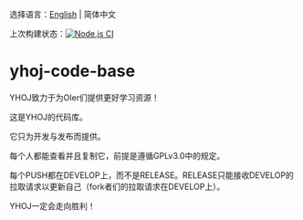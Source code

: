 选择语言：[English](https://github.com/YHBZ/yhoj-code-base/blob/develop/README.md) | 简体中文

上次构建状态：[![Node.js CI](https://github.com/YHBZ/yhoj-code-base/actions/workflows/node.js.yml/badge.svg?branch=develop)](https://github.com/YHBZ/yhoj-code-base/actions/workflows/node.js.yml)  

# yhoj-code-base
YHOJ致力于为OIer们提供更好学习资源！


这是YHOJ的代码库。

它只为开发与发布而提供。

每个人都能查看并且复制它，前提是遵循GPLv3.0中的规定。

每个PUSH都在DEVELOP上，而不是RELEASE。RELEASE只能接收DEVELOP的拉取请求以更新自己（fork者们的拉取请求在DEVELOP上）。 

YHOJ一定会走向胜利！
